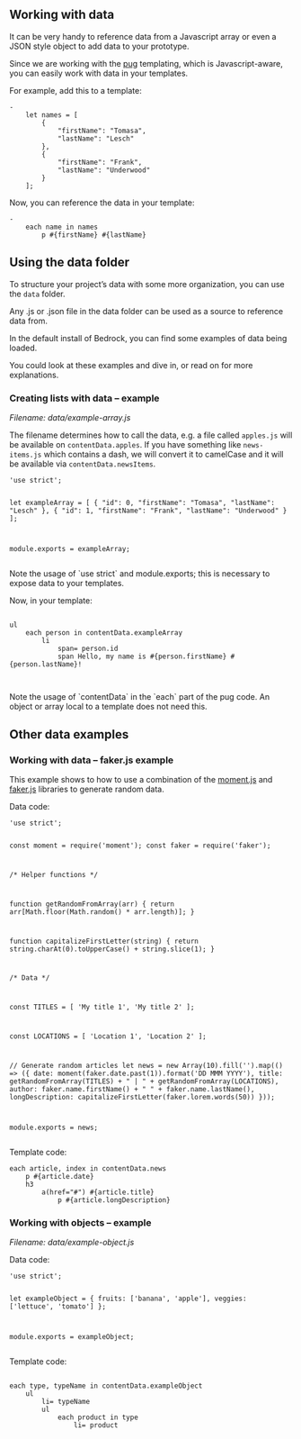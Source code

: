 
<h2>Working with data</h2>
<p>It can be very handy to reference data from a Javascript array or even a JSON style object to add data to your prototype.</p>
<p>Since we are working with the <a href="https://pugjs.org/api/getting-started.html">pug</a> templating, which is Javascript-aware, you can easily work with data in your templates.</p>
<p>For example, add this to a template:</p>
<pre><code>-
    let names = [
        {
            "firstName": "Tomasa",
            "lastName": "Lesch"
        },
        {
            "firstName": "Frank",
            "lastName": "Underwood"
        }
    ];
</code></pre>
<p>Now, you can reference the data in your template:</p>
<pre><code>-
    each name in names
        p #{firstName} #{lastName}
</code></pre>
<h2>Using the data folder</h2>
<p>To structure your project’s data with some more organization, you can use the <code>data</code> folder.</p>
<p>Any .js or .json file in the data folder can be used as a source to reference data from.</p>
<p>In the default install of Bedrock, you can find some examples of data being loaded.</p>
<p>You could look at these examples and dive in, or read on for more explanations.</p>
<h3>Creating lists with data – example</h3>
<p><em>Filename: data/example-array.js</em></p>
<p>The filename determines how to call the data, e.g. a file called <code>apples.js</code> will be available on <code>contentData.apples</code>. If you have something like <code>news-items.js</code> which contains a dash, we will convert it to camelCase and it will be available via <code>contentData.newsItems</code>.</p>
<pre><code>'use strict';

let exampleArray = [
    {
        "id": 0,
        "firstName": "Tomasa",
        "lastName": "Lesch"
    },
    {
        "id": 1,
        "firstName": "Frank",
        "lastName": "Underwood"
    }
];

module.exports = exampleArray;
</code></pre>
<p>Note the usage of `use strict` and module.exports; this is necessary to expose data to your templates.</p>
<p>Now, in your template:</p>
<pre><code>
ul
    each person in contentData.exampleArray
        li
            span= person.id
            span Hello, my name is #{person.firstName} #{person.lastName}!

</code></pre>
<p>Note the usage of `contentData` in the `each` part of the pug code. An object or array local to a template does not need this.</p>
<h2>Other data examples</h2>
<h3>Working with data – faker.js example</h3>
<p>This example shows to how to use a combination of the <a href="https://momentjs.com/">moment.js</a> and <a href="https://github.com/marak/Faker.js/">faker.js</a> libraries to generate random data.</p>
<p>Data code:</p>
<pre><code>'use strict';

const moment = require('moment');
const faker = require('faker');

/*
  Helper functions
*/

function getRandomFromArray(arr) {
    return arr[Math.floor(Math.random() * arr.length)];
}

function capitalizeFirstLetter(string) {
    return string.charAt(0).toUpperCase() + string.slice(1);
}

/*
  Data
*/

const TITLES = [
  'My title 1',
  'My title 2'
];

const LOCATIONS = [
  'Location 1',
  'Location 2'
];

// Generate random articles
let news = new Array(10).fill('').map(() =&gt; ({
    date: moment(faker.date.past(1)).format('DD MMM YYYY'),
    title: getRandomFromArray(TITLES) + " | " + getRandomFromArray(LOCATIONS),
    author: faker.name.firstName() + " " + faker.name.lastName(),
    longDescription: capitalizeFirstLetter(faker.lorem.words(50))
}));

module.exports = news;</code></pre>
<p>Template code:</p>
<pre><code>each article, index in contentData.news
    p #{article.date}
    h3
        a(href="#") #{article.title}
            p #{article.longDescription}
</code></pre>
<h3>Working with objects – example</h3>
<p><em>Filename: data/example-object.js</em></p>
<p>Data code:</p>
<pre><code>'use strict';

let exampleObject = {
    fruits: ['banana', 'apple'],
    veggies: ['lettuce', 'tomato']
};

module.exports = exampleObject;
</code></pre>
<p>Template code:</p>
<pre><code>
each type, typeName in contentData.exampleObject
    ul
        li= typeName
        ul
            each product in type
                li= product
</code></pre>
